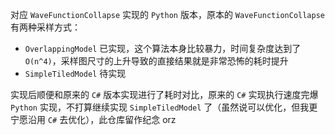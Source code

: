 对应 `WaveFunctionCollapse` 实现的 `Python` 版本，原本的 `WaveFunctionCollapse` 有两种采样方式：

- `OverlappingModel` 已实现，这个算法本身比较暴力，时间复杂度达到了 `O(n^4)`，采样图尺寸的上升导致的直接结果就是非常恐怖的耗时提升
- `SimpleTiledModel` 待实现

实现后顺便和原来的 `C#` 版本实现进行了耗时对比，原来的 `C#` 实现执行速度完爆 `Python` 实现，不打算继续实现 `SimpleTiledModel` 了（虽然说可以优化，但我更宁愿沿用 `C#` 去优化），此仓库留作纪念 orz